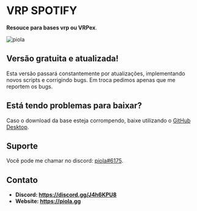# VRP SPOTIFY
**Resouce para bases vrp ou VRPex**.

![piola](https://user-images.githubusercontent.com/48617031/209370648-81eebec9-545d-444f-9a1e-92b4b0b6753e.png)

## Versão gratuita e atualizada!
Esta versão passará constantemente por atualizações, implementando novos scripts e corrigindo bugs. Em troca pedimos apenas que me reportem os bugs.

## Está tendo problemas para baixar?
Caso o download da base esteja corrompendo, baixe utilizando o [GitHub Desktop](https://desktop.github.com).

## Suporte
Você pode me chamar no discord: [piola#6175](discord.gg/J4h6KPU8). 

## Contato
- **Discord: https://discord.gg/J4h6KPU8**
- **Website: https://piola.gg**
